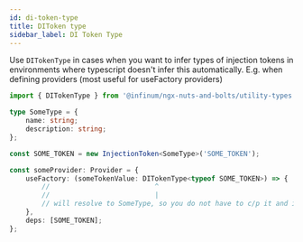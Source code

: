 ```yaml
---
id: di-token-type
title: DIToken type
sidebar_label: DI Token Type
---
```


Use `DITokenType` in cases when you want to infer types of injection tokens in environments where typescript doesn't infer this automatically. E.g. when defining providers (most useful for useFactory providers)

```typescript
import { DITokenType } from '@infinum/ngx-nuts-and-bolts/utility-types';

type SomeType = {
	name: string;
	description: string;
};

const SOME_TOKEN = new InjectionToken<SomeType>('SOME_TOKEN');

const someProvider: Provider = {
	useFactory: (someTokenValue: DITokenType<typeof SOME_TOKEN>) => {
		//                          ^
		//                          |
		// will resolve to SomeType, so you do not have to c/p it and it will be less prone to errors if type of value provided under SOME_TOKEN changes
	},
	deps: [SOME_TOKEN];
};
```
